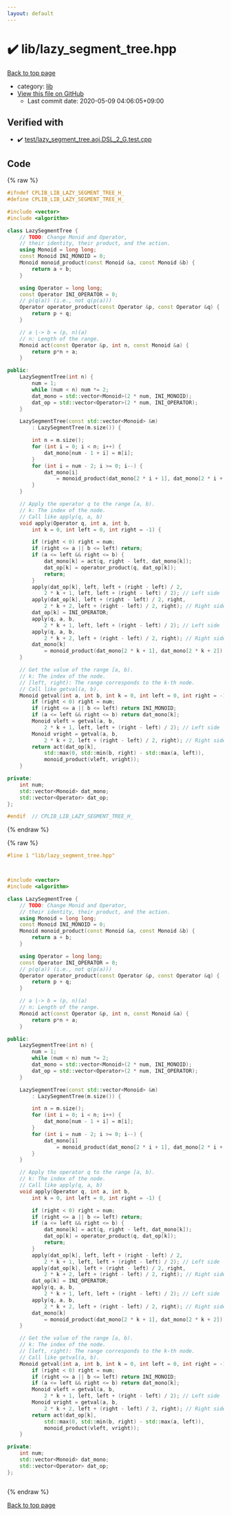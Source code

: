 ```yaml
---
layout: default
---
```


<!-- mathjax config similar to math.stackexchange -->
<script type="text/javascript" async
  src="https://cdnjs.cloudflare.com/ajax/libs/mathjax/2.7.5/MathJax.js?config=TeX-MML-AM_CHTML">
</script>
<script type="text/x-mathjax-config">
  MathJax.Hub.Config({
    TeX: { equationNumbers: { autoNumber: "AMS" }},
    tex2jax: {
      inlineMath: [ ['$','$'] ],
      processEscapes: true
    },
    "HTML-CSS": { matchFontHeight: false },
    displayAlign: "left",
    displayIndent: "2em"
  });
</script>

<script type="text/javascript" src="https://cdnjs.cloudflare.com/ajax/libs/jquery/3.4.1/jquery.min.js"></script>
<script src="https://cdn.jsdelivr.net/npm/jquery-balloon-js@1.1.2/jquery.balloon.min.js" integrity="sha256-ZEYs9VrgAeNuPvs15E39OsyOJaIkXEEt10fzxJ20+2I=" crossorigin="anonymous"></script>
<script type="text/javascript" src="../../assets/js/copy-button.js"></script>
<link rel="stylesheet" href="../../assets/css/copy-button.css" />


# :heavy_check_mark: lib/lazy_segment_tree.hpp

<a href="../../index.html">Back to top page</a>

* category: <a href="../../index.html#e8acc63b1e238f3255c900eed37254b8">lib</a>
* <a href="{{ site.github.repository_url }}/blob/master/lib/lazy_segment_tree.hpp">View this file on GitHub</a>
    - Last commit date: 2020-05-09 04:06:05+09:00




## Verified with

* :heavy_check_mark: <a href="../../verify/test/lazy_segment_tree.aoj.DSL_2_G.test.cpp.html">test/lazy_segment_tree.aoj.DSL_2_G.test.cpp</a>


## Code

<a id="unbundled"></a>
{% raw %}
```cpp
#ifndef CPLIB_LIB_LAZY_SEGMENT_TREE_H_
#define CPLIB_LIB_LAZY_SEGMENT_TREE_H_

#include <vector>
#include <algorithm>

class LazySegmentTree {
    // TODO: Change Monid and Operator,
    // their identity, their product, and the action.
    using Monoid = long long;
    const Monoid INI_MONOID = 0;
    Monoid monoid_product(const Monoid &a, const Monoid &b) {
        return a + b;
    }

    using Operator = long long;
    const Operator INI_OPERATOR = 0;
    // p(q(a)) (i.e., not q(p(a)))
    Operator operator_product(const Operator &p, const Operator &q) {
        return p + q;
    }

    // a |-> b = (p, n)(a)
    // n: Length of the range.
    Monoid act(const Operator &p, int n, const Monoid &a) {
        return p*n + a;
    }

public:
    LazySegmentTree(int n) {
        num = 1;
        while (num < n) num *= 2;
        dat_mono = std::vector<Monoid>(2 * num, INI_MONOID);
        dat_op = std::vector<Operator>(2 * num, INI_OPERATOR);
    }

    LazySegmentTree(const std::vector<Monoid> &m)
        : LazySegmentTree(m.size()) {

        int n = m.size();
        for (int i = 0; i < n; i++) {
            dat_mono[num - 1 + i] = m[i];
        }
        for (int i = num - 2; i >= 0; i--) {
            dat_mono[i]
                = monoid_product(dat_mono[2 * i + 1], dat_mono[2 * i + 2]);
        }
    }

    // Apply the operator q to the range [a, b).
    // k: The index of the node.
    // Call like apply(q, a, b)
    void apply(Operator q, int a, int b,
        int k = 0, int left = 0, int right = -1) {

        if (right < 0) right = num;
        if (right <= a || b <= left) return;
        if (a <= left && right <= b) {
            dat_mono[k] = act(q, right - left, dat_mono[k]);
            dat_op[k] = operator_product(q, dat_op[k]);
            return;
        }
        apply(dat_op[k], left, left + (right - left) / 2,
            2 * k + 1, left, left + (right - left) / 2); // Left side
        apply(dat_op[k], left + (right - left) / 2, right,
            2 * k + 2, left + (right - left) / 2, right); // Right side
        dat_op[k] = INI_OPERATOR;
        apply(q, a, b,
            2 * k + 1, left, left + (right - left) / 2); // Left side
        apply(q, a, b,
            2 * k + 2, left + (right - left) / 2, right); // Right side
        dat_mono[k]
            = monoid_product(dat_mono[2 * k + 1], dat_mono[2 * k + 2]);
    }

    // Get the value of the range [a, b).
    // k: The index of the node.
    // [left, right): The range corresponds to the k-th node.
    // Call like getval(a, b).
    Monoid getval(int a, int b, int k = 0, int left = 0, int right = -1) {
        if (right < 0) right = num;
        if (right <= a || b <= left) return INI_MONOID;
        if (a <= left && right <= b) return dat_mono[k];
        Monoid vleft = getval(a, b,
            2 * k + 1, left, left + (right - left) / 2); // Left side
        Monoid vright = getval(a, b,
            2 * k + 2, left + (right - left) / 2, right); // Right side
        return act(dat_op[k],
            std::max(0, std::min(b, right) - std::max(a, left)),
            monoid_product(vleft, vright));
    }

private:
    int num;
    std::vector<Monoid> dat_mono;
    std::vector<Operator> dat_op;
};

#endif  // CPLIB_LIB_LAZY_SEGMENT_TREE_H_

```
{% endraw %}

<a id="bundled"></a>
{% raw %}
```cpp
#line 1 "lib/lazy_segment_tree.hpp"



#include <vector>
#include <algorithm>

class LazySegmentTree {
    // TODO: Change Monid and Operator,
    // their identity, their product, and the action.
    using Monoid = long long;
    const Monoid INI_MONOID = 0;
    Monoid monoid_product(const Monoid &a, const Monoid &b) {
        return a + b;
    }

    using Operator = long long;
    const Operator INI_OPERATOR = 0;
    // p(q(a)) (i.e., not q(p(a)))
    Operator operator_product(const Operator &p, const Operator &q) {
        return p + q;
    }

    // a |-> b = (p, n)(a)
    // n: Length of the range.
    Monoid act(const Operator &p, int n, const Monoid &a) {
        return p*n + a;
    }

public:
    LazySegmentTree(int n) {
        num = 1;
        while (num < n) num *= 2;
        dat_mono = std::vector<Monoid>(2 * num, INI_MONOID);
        dat_op = std::vector<Operator>(2 * num, INI_OPERATOR);
    }

    LazySegmentTree(const std::vector<Monoid> &m)
        : LazySegmentTree(m.size()) {

        int n = m.size();
        for (int i = 0; i < n; i++) {
            dat_mono[num - 1 + i] = m[i];
        }
        for (int i = num - 2; i >= 0; i--) {
            dat_mono[i]
                = monoid_product(dat_mono[2 * i + 1], dat_mono[2 * i + 2]);
        }
    }

    // Apply the operator q to the range [a, b).
    // k: The index of the node.
    // Call like apply(q, a, b)
    void apply(Operator q, int a, int b,
        int k = 0, int left = 0, int right = -1) {

        if (right < 0) right = num;
        if (right <= a || b <= left) return;
        if (a <= left && right <= b) {
            dat_mono[k] = act(q, right - left, dat_mono[k]);
            dat_op[k] = operator_product(q, dat_op[k]);
            return;
        }
        apply(dat_op[k], left, left + (right - left) / 2,
            2 * k + 1, left, left + (right - left) / 2); // Left side
        apply(dat_op[k], left + (right - left) / 2, right,
            2 * k + 2, left + (right - left) / 2, right); // Right side
        dat_op[k] = INI_OPERATOR;
        apply(q, a, b,
            2 * k + 1, left, left + (right - left) / 2); // Left side
        apply(q, a, b,
            2 * k + 2, left + (right - left) / 2, right); // Right side
        dat_mono[k]
            = monoid_product(dat_mono[2 * k + 1], dat_mono[2 * k + 2]);
    }

    // Get the value of the range [a, b).
    // k: The index of the node.
    // [left, right): The range corresponds to the k-th node.
    // Call like getval(a, b).
    Monoid getval(int a, int b, int k = 0, int left = 0, int right = -1) {
        if (right < 0) right = num;
        if (right <= a || b <= left) return INI_MONOID;
        if (a <= left && right <= b) return dat_mono[k];
        Monoid vleft = getval(a, b,
            2 * k + 1, left, left + (right - left) / 2); // Left side
        Monoid vright = getval(a, b,
            2 * k + 2, left + (right - left) / 2, right); // Right side
        return act(dat_op[k],
            std::max(0, std::min(b, right) - std::max(a, left)),
            monoid_product(vleft, vright));
    }

private:
    int num;
    std::vector<Monoid> dat_mono;
    std::vector<Operator> dat_op;
};



```
{% endraw %}

<a href="../../index.html">Back to top page</a>

